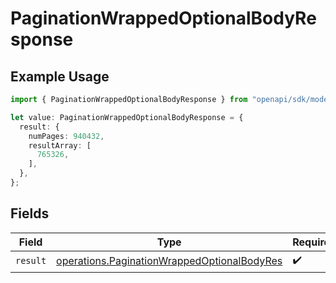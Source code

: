 # PaginationWrappedOptionalBodyResponse

## Example Usage

```typescript
import { PaginationWrappedOptionalBodyResponse } from "openapi/sdk/models/operations";

let value: PaginationWrappedOptionalBodyResponse = {
  result: {
    numPages: 940432,
    resultArray: [
      765326,
    ],
  },
};
```

## Fields

| Field                                                                                                             | Type                                                                                                              | Required                                                                                                          | Description                                                                                                       |
| ----------------------------------------------------------------------------------------------------------------- | ----------------------------------------------------------------------------------------------------------------- | ----------------------------------------------------------------------------------------------------------------- | ----------------------------------------------------------------------------------------------------------------- |
| `result`                                                                                                          | [operations.PaginationWrappedOptionalBodyRes](../../../sdk/models/operations/paginationwrappedoptionalbodyres.md) | :heavy_check_mark:                                                                                                | N/A                                                                                                               |